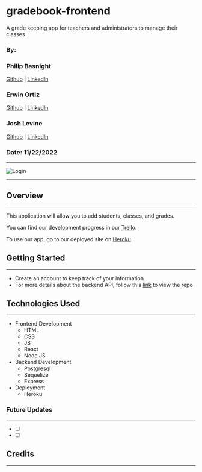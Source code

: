 # gradebook-frontend

A grade keeping app for teachers and administrators to manage their classes

### By:

### Philip Basnight <br />

[Github]() | [LinkedIn]() <br />

### Erwin Ortiz <br />

[Github]() | [LinkedIn]() <br />

### Josh Levine <br />

[Github](https://github.com/jadlevine) | [LinkedIn](https://www.linkedin.com/in/joshua-adam-levine/) <br />

### Date: 11/22/2022

---

![Login]()

---

## Overview

---

This application will allow you to add students, classes, and grades.

You can find our development progress in our [Trello]().

To use our app, go to our deployed site on [Heroku]().

## Getting Started

---

- Create an account to keep track of your information.
- For more details about the backend API, follow this [link](https://github.com/jadlevine/gradebook-backend) to view the repo

## Technologies Used

---

- Frontend Development
  - HTML
  - CSS
  - JS
  - React
  - Node JS
- Backend Development
  - Postgresql
  - Sequelize
  - Express
- Deployment
  - Heroku

### Future Updates

---

- [ ]
- [ ]

## Credits

---
